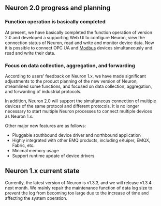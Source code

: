 ## Neuron 2.0 progress and planning

### Function operation is basically completed

At present, we have basically completed the function operation of version 2.0 and developed a supporting Web UI to configure Neuron, view the connection status of Neuron, read and write and monitor device data. Now it is possible to connect OPC UA and [Modbus](https://www.emqx.com/en/blog/building-modbus-based-iiot-app-with-neuron) devices simultaneously and read and write their data.

### Focus on data collection, aggregation, and forwarding

According to users' feedback on Neuron 1.x, we have made significant adjustments to the product planning of the new version of Neuron, streamlined some functions, and focused on data collection, aggregation, and forwarding of industrial protocols.

In addition, Neuron 2.0 will support the simultaneous connection of multiple devices of the same protocol and different protocols. It is no longer necessary to start multiple Neuron processes to connect multiple devices as Neuron 1.x.

Other major new features are as follows:

- Pluggable southbound device driver and northbound application
- Highly integrated with other EMQ products, including eKuiper, EMQX, Fabric, etc.
- Minimal memory usage
- Support runtime update of device drivers

## Neuron 1.x current state

Currently, the latest version of Neuron is v1.3.3, and we will release v1.3.4 next month. We mainly repair the maintenance function of data log size to prevent the log from becoming too large due to the increase of time and affecting the system operation.
